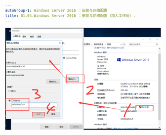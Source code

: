 ```yaml
---
autoGroup-1: Windows Server 2016 ：安装与网络配置
title: 01.04.Windows Server 2016 ：安装与网络配置（加入工作组）.
---
```


![](./image/01.04-1.png)
